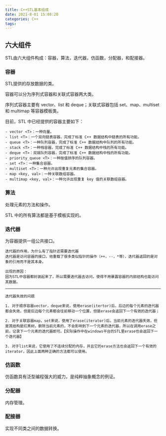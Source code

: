 ```yaml
---
title: C++STL基本组成
date: 2021-8-01 15:08:20
categories: C++
tags:
---
```


## 六大组件

STL由六大组件构成：容器，算法，迭代器，仿函数，分配器，和配接器。

### 容器

STL提供的存放数据的类。

容器可以分为序列式容器和关联式容器两大类。

序列式容器主要有 vector、list 和 deque；关联式容器包括 set、map、multiset 和 multimap 等容器模板类。


目前，STL 中已经提供的容器主要如下：

    - vector <T>：一种向量。
    - list <T>：一个双向链表容器，完成了标准 C++ 数据结构中链表的所有功能。
    - queue <T>：一种队列容器，完成了标准 C++ 数据结构中队列的所有功能。
    - stack <T>：一种栈容器，完成了标准 C++ 数据结构中栈的所有功能。
    - deque <T>：双端队列容器，完成了标准 C++ 数据结构中栈的所有功能。
    - priority_queue <T>：一种按值排序的队列容器。
    - set <T>：一种集合容器。
    - multiset <T>：一种允许出现重复元素的集合容器。
    - map <key, val>：一种关联数组容器。
    - multimap <key, val>：一种允许出现重复 key 值的关联数组容器。

### 算法

处理元素的方法和操作。

STL 中的所有算法都是基于模板实现的。

### 迭代器

为容器提供一组公共接口。

    迭代器的作用，为什么有了指针还需要迭代器
    迭代器是访问容器的接口，他重载了很多类似指针的操作（++，--，*等），迭代器返回的是对象的引用而不是其本身。

    出现的原因：
    因为STL中容器都封装起来了，所以需要迭代器去访问，使得不用暴露容器的内部结构也能访问其数据。

---

    迭代器失效的问题

    1. 对于顺序容器vector，deque来说，使用erase(itertor)后，后边的每个元素的迭代器都会失效，但是后边每个元素都会往前移动一个位置，但是erase会返回下一个有效的迭代器；

    2. 对于关联容器map，set来说，使用了erase(iterator)后，当前元素的迭代器失效，但是其结构是红黑树，删除当前元素的，不会影响到下一个元素的迭代器，所以在调用erase之前，记录下一个元素的迭代器即可。【实际操作中在windows平台的STL里erase也会返回下一个迭代器】

    3. 对于list来说，它使用了不连续分配的内存，并且它的erase方法也会返回下一个有效的iterator，因此上面两种正确的方法都可以使用。

### 仿函数

仿函数具有泛型编程强大的威力，是纯粹抽象概念的例证。

### 分配器

内存管理。

### 配接器

实现不同类之间的数据转换。